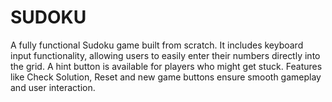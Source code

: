 # SUDOKU
A fully functional Sudoku game built from scratch. It includes keyboard input functionality, allowing users to easily enter their numbers directly into the grid.  A hint button is available for players who might get stuck. Features like Check Solution, Reset and new game buttons ensure smooth gameplay and user interaction. 

